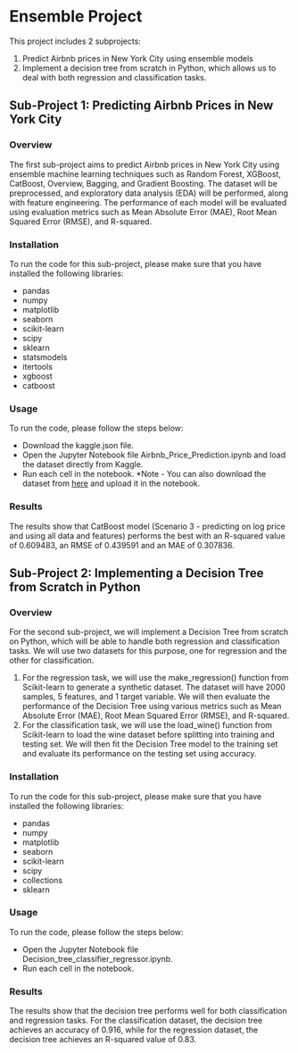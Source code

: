 # Ensemble Project
This project includes 2 subprojects:
1. Predict Airbnb prices in New York City using ensemble models
2. Implement a decision tree from scratch in Python, which allows us to deal with both regression and classification tasks.
## Sub-Project 1: Predicting Airbnb Prices in New York City
### Overview
The first sub-project aims to predict Airbnb prices in New York City using ensemble machine learning techniques such as Random Forest, XGBoost, CatBoost, Overview, Bagging, and Gradient Boosting. The dataset will be preprocessed, and exploratory data analysis (EDA) will be performed, along with feature engineering. The performance of each model will be evaluated using evaluation metrics such as Mean Absolute Error (MAE), Root Mean Squared Error (RMSE), and R-squared.
### Installation
To run the code for this sub-project, please make sure that you have installed the following libraries:
- pandas
- numpy
- matplotlib
- seaborn 
- scikit-learn
- scipy
- sklearn
- statsmodels
- itertools 
- xgboost 
- catboost
### Usage
To run the code, please follow the steps below:
- Download the kaggle.json file.
- Open the Jupyter Notebook file Airbnb_Price_Prediction.ipynb and load the dataset directly from Kaggle.
- Run each cell in the notebook.
*Note - You can also download the dataset from [here](https://www.kaggle.com/datasets/dgomonov/new-york-city-airbnb-open-data) and upload it in the notebook.

### Results
The results show that CatBoost model (Scenario 3 - predicting on log price and using all data and features) performs the best with an R-squared value of 0.609483, an RMSE of 0.439591 and an MAE of 0.307836.
## Sub-Project 2: Implementing a Decision Tree from Scratch in Python
### Overview
For the second sub-project, we will implement a Decision Tree from scratch on Python, which will be able to handle both regression and classification tasks. We will use two datasets for this purpose, one for regression and the other for classification.
1. For the regression task, we will use the make_regression() function from Scikit-learn to generate a synthetic dataset. The dataset will have 2000 samples, 5 features, and 1 target variable. We will then evaluate the performance of the Decision Tree using various metrics such as Mean Absolute Error (MAE), Root Mean Squared Error (RMSE), and R-squared.
2. For the classification task, we will use the load_wine() function from Scikit-learn to load the wine dataset before splitting into training and testing set. We will then fit the Decision Tree model to the training set and evaluate its performance on the testing set using accuracy.
### Installation
To run the code for this sub-project, please make sure that you have installed the following libraries:
- pandas
- numpy
- matplotlib
- seaborn
- scikit-learn
- scipy 
- collections 
- sklearn
### Usage
To run the code, please follow the steps below:
- Open the Jupyter Notebook file Decision_tree_classifier_regressor.ipynb.
- Run each cell in the notebook.
### Results
The results show that the decision tree performs well for both classification and regression tasks. For the classification dataset, the decision tree achieves an accuracy of 0.916, while for the regression dataset, the decision tree achieves an R-squared value of 0.83.
